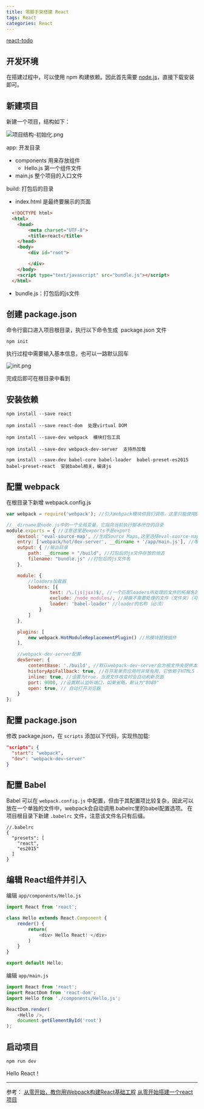 ```yaml
---
title: 零脚手架搭建 React
tags: React
categories: React
---
```


[react-todo](https://github.com/liujinge/react-todo)


## 开发环境


在搭建过程中，可以使用 npm 构建依赖。因此首先需要 [node.js](https://nodejs.org/zh-cn/)，直接下载安装即可。


## 新建项目


新建一个项目，结构如下：


![项目结构-初始化.png](https://cdn.nlark.com/yuque/0/2021/png/12735713/1616915504696-e04c70d7-c752-453f-9f86-025095bdb6f1.png)


app: 开发目录


- components 用来存放组件
   - Hello.js 第一个组件文件
- main.js 整个项目的入口文件



build: 打包后的目录


- index.html 是最终要展示的页面



```html
  <!DOCTYPE html>
  <html>
    <head>
        <meta charset="UTF-8">
        <title>react</title>
    </head>
    <body>
        <div id="root">

        </div>
    </body>
    <script type="text/javascript" src="bundle.js"></script>
  </html>
```


- bundle.js：打包后的js文件



## 创建 package.json


命令行窗口进入项目根目录，执行以下命令生成  package.json 文件


```shell
npm init
```


执行过程中需要输入基本信息，也可以一路默认回车


![init.png](https://cdn.nlark.com/yuque/0/2021/png/12735713/1616915657448-020258cc-7d5a-4a5d-86ec-bd4841750960.png)


完成后即可在根目录中看到


## 安装依赖


```shell
npm install --save react

npm install --save react-dom  处理virtual DOM

npm install --save-dev webpack  模块打包工具

npm install --save-dev webpack-dev-server  支持热加载

npm install --save-dev babel-core babel-loader  babel-preset-es2015 babel-preset-react  安装babel相关，编译js
```


## 配置 webpack


在根目录下新增 webpack.config.js


```javascript
var webpack = require('webpack'); //引入Webpack模块供我们调用，这里只能使用ES5语法，使用ES6语法会报错

//__dirname是node.js中的一个全局变量，它指向当前执行脚本所在的目录
module.exports = { //注意这里是exports不是export
	devtool: 'eval-source-map', //生成Source Maps,这里选择eval-source-map
	entry: ['webpack/hot/dev-server', __dirname + '/app/main.js'], //唯一入口文件,__dirname是node.js中的一个全局变量，它指向当前执行脚本所在的目录
	output: { //输出目录
		path: __dirname + "/build", //打包后的js文件存放的地方
		filename: "bundle.js" //打包后的js文件名
	},

	module: {
		//loaders加载器
		loaders: [{
				test: /\.(js|jsx)$/, //一个匹配loaders所处理的文件的拓展名的正则表达式，这里用来匹配js和jsx文件（必须）
				exclude: /node_modules/, //屏蔽不需要处理的文件（文件夹）（可选）
				loader: 'babel-loader' //loader的名称（必须）
			}
		]
	},

	plugins: [
		new webpack.HotModuleReplacementPlugin() //热模块替换插件
	],

	//webpack-dev-server配置
	devServer: {
		contentBase: './build', //默认webpack-dev-server会为根文件夹提供本地服务器，如果想为另外一个目录下的文件提供本地服务器，应该在这里设置其所在目录
		historyApiFallback: true, //在开发单页应用时非常有用，它依赖于HTML5 history API，如果设置为true，所有的跳转将指向index.html
		inline: true, //设置为true，当源文件改变时会自动刷新页面
		port: 9000, //设置默认监听端口，如果省略，默认为"8080"
		open: true, // 自动打开浏览器
	}
};
```


## 配置 package.json


修改 package.json，在 `scripts` 添加以下代码，实现热加载:


```json
"scripts": {
  "start": "webpack",
  "dev": "webpack-dev-server"
}
```


## 配置 Babel


Babel 可以在 `webpack.config.js` 中配置，但由于其配置项比较复杂，因此可以放在一个单独的文件中，webpack会自动调用.babelrc里的babel配置选项。
在项目根目录下新建 `.babelrc` 文件，注意该文件名只有后缀。


```
//.babelrc
{
  "presets": [
    "react",
    "es2015"
  ]
}
```


## 编辑 React组件并引入


编辑 `app/components/Hello.js`


```javascript
import React from 'react';

class Hello extends React.Component {
	render() {
		return(
			<div> Hello React! </div>
		)
	}
}

export default Hello;
```


编辑 `app/main.js`


```javascript
import React from 'react';
import ReactDom from 'react-dom';
import Hello from './components/Hello.js';

ReactDom.render(
    <Hello />,
    document.getElementById('root')
);
```


## 启动项目


```shell
npm run dev
```


Hello React！

---

参考：
[从零开始，教你用Webpack构建React基础工程](http://www.jianshu.com/p/4df92c335617)
[从零开始搭建一个react项目](http://www.jianshu.com/p/324fd1c124ad)
